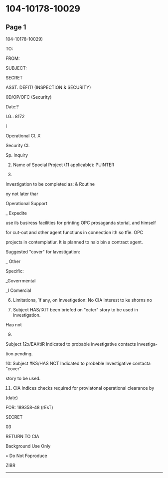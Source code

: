 # 104-10178-10029

## Page 1

104-10178-10029)

TO:

FROM:

SUBJECT:

SECRET

ASST. DEFIT! (INSPECTION & SECURITY)

0D/OP/OFC (SecurIty)

Date:?

I.G.: 8172

i

Operational Cl. X

Security Cl.

Sp. Inquiry

2. Name of Spocial Project (11 applicable): PUiNTER

3.

Investigation to be completed as: & Routine

oy not later thar

Operational Support

_ Expedite

use ils busiress facilities for printing OPC prosaganda storial, and himself

for cut-out and other agent functluns in connection ith so tfie. OPC

projects in contemplatlur. It is planned to naio bin a contract agent.

Suggested "cover" for lavestigation:

_ Other

Specific:

_Goverrmental

_I Comercial

6. Limitationa, 1f any, on Inveetigetion: No CIA interest to ke shorns no

8. Subject HAS/IXIT been briefed on "ecter" story to be used in investigation.

Нав not

9.

Subject 12x/EAXtiR Indicated to probable investigative contacts investiga-

tion pending.

10: Subject #KS/HAS NCT Indicated to probeble Investigative contacta "cover"

story to be used.

11. CIA Indices checks required for proviatonal operational clearance by

(date)

FOR: 189358-48 (rEsT)

SECRET

03

RETURN TO CIA

Background Use Only

• Do Not Foproduce

ZIBR

---


